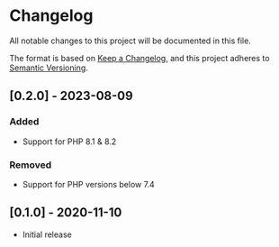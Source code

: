 # Changelog
All notable changes to this project will be documented in this file.

The format is based on [Keep a Changelog](https://keepachangelog.com/en/1.0.0/),
and this project adheres to [Semantic Versioning](https://semver.org/spec/v2.0.0.html).

## [0.2.0] - 2023-08-09
### Added
- Support for PHP 8.1 & 8.2
### Removed
- Support for PHP versions below 7.4

## [0.1.0] - 2020-11-10
- Initial release
